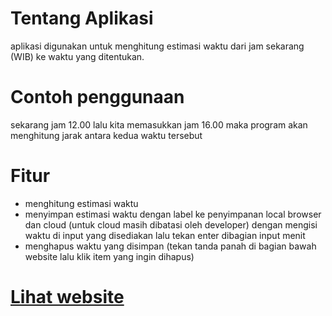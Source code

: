 # Tentang Aplikasi
aplikasi digunakan untuk menghitung estimasi waktu dari jam sekarang (WIB) ke waktu yang ditentukan. 

# Contoh penggunaan
sekarang jam 12.00 lalu kita memasukkan jam 16.00 maka program akan menghitung jarak antara kedua waktu tersebut

# Fitur
- menghitung estimasi waktu
- menyimpan estimasi waktu dengan label ke penyimpanan local browser dan cloud (untuk cloud masih dibatasi oleh developer) dengan mengisi waktu di input yang disediakan lalu tekan enter dibagian input menit
- menghapus waktu yang disimpan (tekan tanda panah di bagian bawah website lalu klik item yang ingin dihapus)

# <a href="https://cryzepy.github.io/hour-timer/">Lihat website</a>

